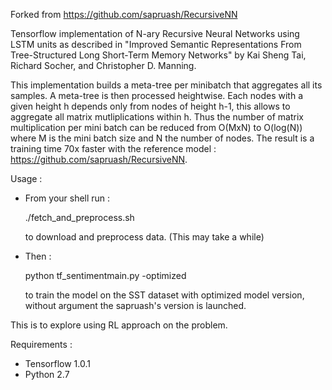 Forked from 
https://github.com/sapruash/RecursiveNN

Tensorflow implementation of N-ary Recursive Neural Networks using LSTM units as
described in "Improved Semantic Representations From Tree-Structured Long Short-Term Memory Networks" by Kai Sheng Tai, Richard Socher, and Christopher D. Manning.

This implementation builds a meta-tree per minibatch that aggregates all its samples. 
A meta-tree is then processed heightwise. Each nodes with a given height h depends 
only from nodes of height h-1, this allows to aggregate all matrix mutliplications within h. 
Thus the number of matrix multiplication per mini batch can be reduced from O(MxN) to O(log(N)) where M is the mini batch size and N the number of nodes.
The result is a training time 70x faster with the reference model : https://github.com/sapruash/RecursiveNN.

Usage :

- From your shell run : 

    ./fetch_and_preprocess.sh 
    
  to download and preprocess data. (This may take a while)
- Then : 
    
    python tf_sentimentmain.py -optimized

  to train the model on the SST dataset with optimized model version, without argument the sapruash's version is launched.


This is to explore using RL approach on the problem.

Requirements :

- Tensorflow 1.0.1
- Python 2.7





